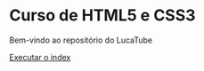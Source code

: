 #  Curso de HTML5 e CSS3

Bem-vindo ao repositório do LucaTube 

<a href="https://lucatube.github.io/curso/achiviments/">Executar o index</a>